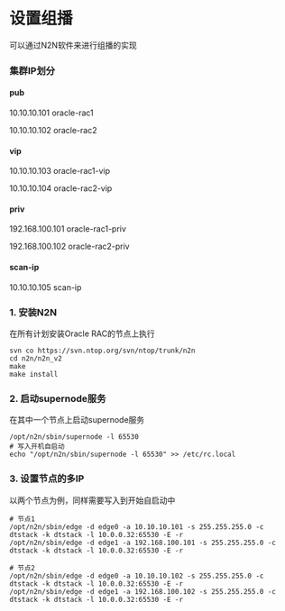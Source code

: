 # 设置组播

可以通过N2N软件来进行组播的实现


### 集群IP划分
#### pub
10.10.10.101 oracle-rac1

10.10.10.102 oracle-rac2

#### vip
10.10.10.103 oracle-rac1-vip

10.10.10.104 oracle-rac2-vip 

#### priv
192.168.100.101 oracle-rac1-priv 

192.168.100.102 oracle-rac2-priv 

#### scan-ip
10.10.10.105 scan-ip

### 1. 安装N2N
在所有计划安装Oracle RAC的节点上执行
```
svn co https://svn.ntop.org/svn/ntop/trunk/n2n
cd n2n/n2n_v2
make
make install
```

### 2. 启动supernode服务
在其中一个节点上启动supernode服务
```
/opt/n2n/sbin/supernode -l 65530
# 写入开机自启动
echo "/opt/n2n/sbin/supernode -l 65530" >> /etc/rc.local
```

### 3. 设置节点的多IP
以两个节点为例，同样需要写入到开始自启动中
```
# 节点1
/opt/n2n/sbin/edge -d edge0 -a 10.10.10.101 -s 255.255.255.0 -c dtstack -k dtstack -l 10.0.0.32:65530 -E -r
/opt/n2n/sbin/edge -d edge1 -a 192.168.100.101 -s 255.255.255.0 -c dtstack -k dtstack -l 10.0.0.32:65530 -E -r

# 节点2
/opt/n2n/sbin/edge -d edge0 -a 10.10.10.102 -s 255.255.255.0 -c dtstack -k dtstack -l 10.0.0.32:65530 -E -r
/opt/n2n/sbin/edge -d edge1 -a 192.168.100.102 -s 255.255.255.0 -c dtstack -k dtstack -l 10.0.0.32:65530 -E -r
```

